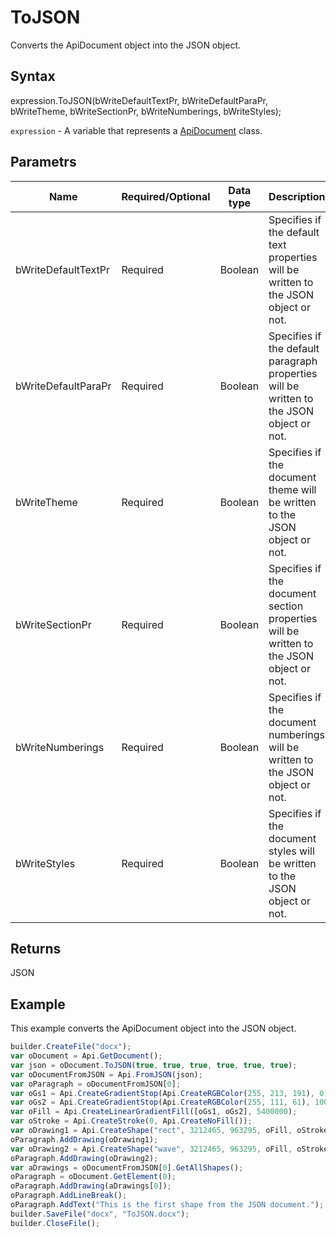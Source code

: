 # ToJSON

Converts the ApiDocument object into the JSON object.

## Syntax

expression.ToJSON(bWriteDefaultTextPr, bWriteDefaultParaPr, bWriteTheme, bWriteSectionPr, bWriteNumberings, bWriteStyles);

`expression` - A variable that represents a [ApiDocument](../ApiDocument.md) class.

## Parametrs

| **Name** | **Required/Optional** | **Data type** | **Description** |
| ------------- | ------------- | ------------- | ------------- |
| bWriteDefaultTextPr | Required | Boolean | Specifies if the default text properties will be written to the JSON object or not. |
| bWriteDefaultParaPr | Required | Boolean | Specifies if the default paragraph properties will be written to the JSON object or not. |
| bWriteTheme | Required | Boolean | Specifies if the document theme will be written to the JSON object or not. |
| bWriteSectionPr | Required | Boolean | Specifies if the document section properties will be written to the JSON object or not. |
| bWriteNumberings | Required | Boolean | Specifies if the document numberings will be written to the JSON object or not. |
| bWriteStyles | Required | Boolean | Specifies if the document styles will be written to the JSON object or not. |

## Returns

JSON

## Example

This example converts the ApiDocument object into the JSON object.

```javascript
builder.CreateFile("docx");
var oDocument = Api.GetDocument();
var json = oDocument.ToJSON(true, true, true, true, true, true);
var oDocumentFromJSON = Api.FromJSON(json);
var oParagraph = oDocumentFromJSON[0];
var oGs1 = Api.CreateGradientStop(Api.CreateRGBColor(255, 213, 191), 0);
var oGs2 = Api.CreateGradientStop(Api.CreateRGBColor(255, 111, 61), 100000);
var oFill = Api.CreateLinearGradientFill([oGs1, oGs2], 5400000);
var oStroke = Api.CreateStroke(0, Api.CreateNoFill());
var oDrawing1 = Api.CreateShape("rect", 3212465, 963295, oFill, oStroke);
oParagraph.AddDrawing(oDrawing1);
var oDrawing2 = Api.CreateShape("wave", 3212465, 963295, oFill, oStroke);
oParagraph.AddDrawing(oDrawing2);
var aDrawings = oDocumentFromJSON[0].GetAllShapes();
oParagraph = oDocument.GetElement(0);
oParagraph.AddDrawing(aDrawings[0]);
oParagraph.AddLineBreak();
oParagraph.AddText("This is the first shape from the JSON document.");
builder.SaveFile("docx", "ToJSON.docx");
builder.CloseFile();
```